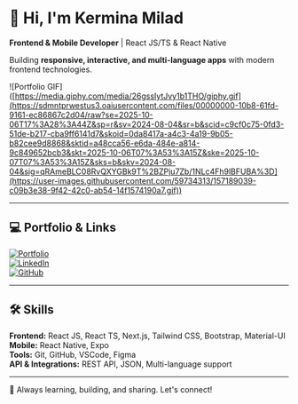 # 👋 Hi, I'm Kermina Milad

**Frontend & Mobile Developer** | React JS/TS & React Native  

Building **responsive, interactive, and multi-language apps** with modern frontend technologies.  

![Portfolio GIF]([https://media.giphy.com/media/26gssIytJvy1b1THO/giphy.gif](https://sdmntprwestus3.oaiusercontent.com/files/00000000-10b8-61fd-9161-ec86867c2d04/raw?se=2025-10-06T17%3A28%3A44Z&sp=r&sv=2024-08-04&sr=b&scid=c9cf0c75-0fd3-51de-b217-cba9ff6141d7&skoid=0da8417a-a4c3-4a19-9b05-b82cee9d8868&sktid=a48cca56-e6da-484e-a814-9c849652bcb3&skt=2025-10-06T07%3A53%3A15Z&ske=2025-10-07T07%3A53%3A15Z&sks=b&skv=2024-08-04&sig=qRAmeBLC08RvQXYGBk9T%2BZPju7Zb/1NLc4Fh9lBFUBA%3D](https://user-images.githubusercontent.com/59734313/157189039-c09b3e38-9f42-42c0-ab54-14f1574190a7.gif)) 

---

## 💻 Portfolio & Links

[![Portfolio](https://img.shields.io/badge/Portfolio-Visit-%23FB92C7)](https://kermina-milad.vercel.app/)  
[![LinkedIn](https://img.shields.io/badge/LinkedIn-Connect-%23FB92C7)](https://www.linkedin.com/in/kermina-milad/)  
[![GitHub](https://img.shields.io/badge/GitHub-Follow-%23FB92C7)](https://github.com/kermina-milad)  

---

## 🛠 Skills

**Frontend:** React JS, React TS, Next.js, Tailwind CSS, Bootstrap, Material-UI  
**Mobile:** React Native, Expo  
**Tools:** Git, GitHub, VSCode, Figma  
**API & Integrations:** REST API, JSON, Multi-language support  

---

🌸 Always learning, building, and sharing. Let's connect!
